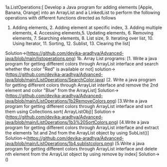 1a.ListOperations:[ Develop a Java program for adding elements [Apple, Banana, Orange] into an ArrayList
and a LinkedList to perform the following operations with different functions directed as
follows
1. Adding elements, 2. Adding element at specific index, 3. Adding multiple elements, 4.
Accessing elements,5. Updating elements, 6. Removing elements, 7. Searching elements, 8. List
size, 9. Iterating over list, 10. Using Iterator, 11. Sorting, 12. Sublist, 13. Clearing the list]

Solution->(https://github.com/devika-aradhya/Advanced-java/blob/main/listoperations.png)
1b. Array List programs:
[1. Write a java program for getting different colors through ArrayList interface and search whether
the color "Red" is available or not]
solution->(https://github.com/devika-aradhya/Advanced-java/blob/main/ListOperations/SearchColor.java)
[2. Write a java program for getting different colors through ArrayList interface and remove the
2nd element and color "Blue" from the ArrayList]
Solution->(https://github.com/devika-aradhya/Advanced-java/blob/main/ListOperations/1b2RemoveColors.png)
[3.Write a java program for getting different colors through ArrayList interface and sort them
using Collections.sort( ArrayListObj)]
Solution->(https://github.com/devika-aradhya/Advanced-java/blob/main/ListOperations/1b3%20SortColors.png)
[4.Write a java program for getting different colors through ArrayList interface and extract the
elements 1st and 2nd from the ArrayList object by using SubList()]
Solution->(https://github.com/devika-aradhya/Advanced-java/blob/main/ListOperations/1b4.sublistcolors.png)
[5.Write a java program for getting different colors through ArrayList interface and delete nth
element from the ArrayList object by using remove by index]
Solution->()

